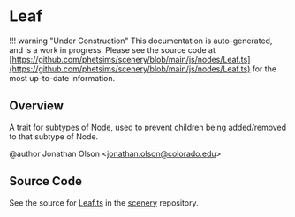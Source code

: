 # Leaf

!!! warning "Under Construction"
    This documentation is auto-generated, and is a work in progress. Please see the source code at
    [https://github.com/phetsims/scenery/blob/main/js/nodes/Leaf.ts](https://github.com/phetsims/scenery/blob/main/js/nodes/Leaf.ts) for the most up-to-date information.

## Overview

A trait for subtypes of Node, used to prevent children being added/removed to that subtype of Node.

@author Jonathan Olson &lt;jonathan.olson@colorado.edu&gt;



## Source Code

See the source for [Leaf.ts](https://github.com/phetsims/scenery/blob/main/js/nodes/Leaf.ts) in the [scenery](https://github.com/phetsims/scenery) repository.

